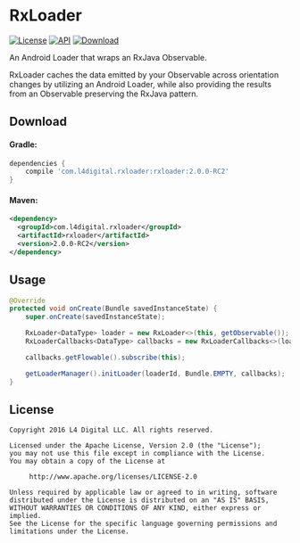# RxLoader
[![License](http://img.shields.io/badge/License-Apache%202.0-blue.svg?style=flat-square)](http://www.apache.org/licenses/LICENSE-2.0)
[![API](https://img.shields.io/badge/API-16%2B-blue.svg?style=flat-square)](https://developer.android.com/about/versions/android-4.1.html)
[![Download](https://img.shields.io/badge/JCenter-2.0.0--RC2-brightgreen.svg?style=flat-square)](https://bintray.com/l4digital/maven/RxLoader/_latestVersion)

An Android Loader that wraps an RxJava Observable.

RxLoader caches the data emitted by your Observable across orientation changes by utilizing an Android Loader, while also providing the results from an Observable preserving the RxJava pattern.



## Download

#### Gradle:
~~~groovy
dependencies {
    compile 'com.l4digital.rxloader:rxloader:2.0.0-RC2'
}
~~~

#### Maven:
~~~xml
<dependency>
  <groupId>com.l4digital.rxloader</groupId>
  <artifactId>rxloader</artifactId>
  <version>2.0.0-RC2</version>
</dependency>
~~~



## Usage
~~~java
@Override
protected void onCreate(Bundle savedInstanceState) {
    super.onCreate(savedInstanceState);

    RxLoader<DataType> loader = new RxLoader<>(this, getObservable());
    RxLoaderCallbacks<DataType> callbacks = new RxLoaderCallbacks<>(loader);

    callbacks.getFlowable().subscribe(this);

    getLoaderManager().initLoader(loaderId, Bundle.EMPTY, callbacks);
}
~~~



## License
    Copyright 2016 L4 Digital LLC. All rights reserved.

    Licensed under the Apache License, Version 2.0 (the "License");
    you may not use this file except in compliance with the License.
    You may obtain a copy of the License at

         http://www.apache.org/licenses/LICENSE-2.0

    Unless required by applicable law or agreed to in writing, software
    distributed under the License is distributed on an "AS IS" BASIS,
    WITHOUT WARRANTIES OR CONDITIONS OF ANY KIND, either express or implied.
    See the License for the specific language governing permissions and
    limitations under the License.